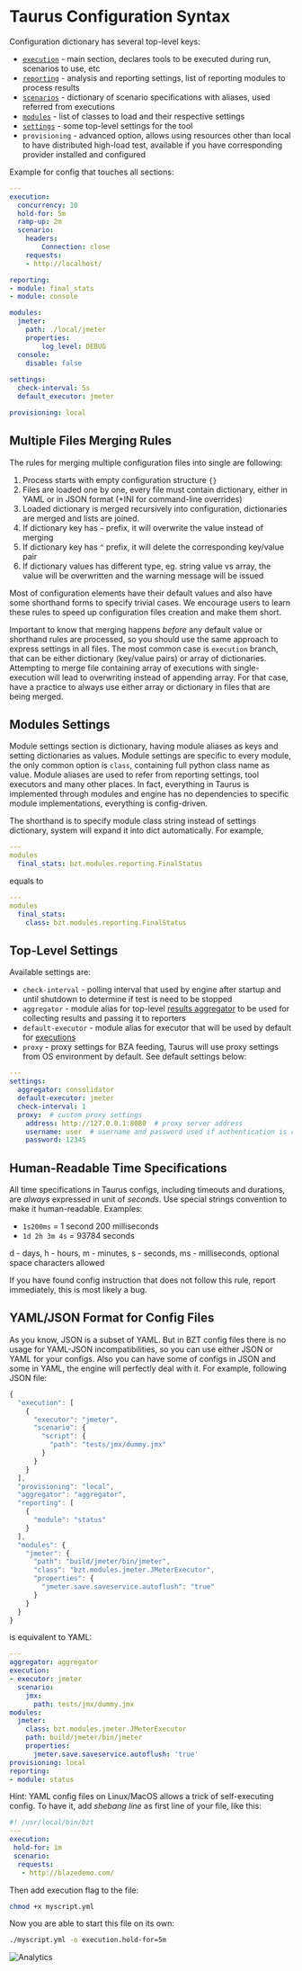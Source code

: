 # Taurus Configuration Syntax

Configuration dictionary has several top-level keys:

 - [`execution`](ExecutionSettings.md) - main section, declares tools to be executed during run, scenarios to use, etc
 - [`reporting`](Reporting.md) - analysis and reporting settings, list of reporting modules to process results 
 - [`scenarios`](ScenarioBuilding.md) - dictionary of scenario specifications with aliases, used referred from executions
 - [`modules`](#modules-settings) - list of classes to load and their respective settings
 - [`settings`](#top-level-settings) - some top-level settings for the tool
 - `provisioning` - advanced option, allows using resources other than local to have distributed high-load test, available if you have corresponding provider installed and configured
 
 
Example for config that touches all sections:
```yaml
---
execution:
  concurrency: 10
  hold-for: 5m
  ramp-up: 2m
  scenario:
    headers:
        Connection: close
    requests:
    - http://localhost/

reporting:
- module: final_stats
- module: console

modules:
  jmeter:
    path: ./local/jmeter
    properties:
        log_level: DEBUG
  console:
    disable: false
    
settings:
  check-interval: 5s
  default_executor: jmeter

provisioning: local
```

## Multiple Files Merging Rules

The rules for merging multiple configuration files into single are following:

 1. Process starts with empty configuration structure `{}`
 2. Files are loaded one by one, every file must contain dictionary, either in YAML or in JSON format (+INI for command-line overrides)
 3. Loaded dictionary is merged recursively into configuration, dictionaries are merged and lists are joined.
 4. If dictionary key has `~` prefix, it will overwrite the value instead of merging
 5. If dictionary key has `^` prefix, it will delete the corresponding key/value pair
 6. If dictionary values has different type, eg. string value vs array, the value will be overwritten and the warning message will be issued

Most of configuration elements have their default values and also have some shorthand forms to specify trivial cases. We encourage users to learn these rules to speed up configuration files creation and make them short.

Important to know that merging happens _before_ any default value or shorthand rules are processed, so you should use the same approach to express settings in all files. The most common case is `execution` branch, that can be either dictionary (key/value pairs) or array of dictionaries. Attempting to merge file containing array of executions with single-execution will lead to overwriting instead of appending array. For that case, have a practice to always use either array or dictionary in files that are being merged.


## Modules Settings

Module settings section is dictionary, having module aliases as keys and setting dictionaries as values. Module settings are specific to every module, the only common option is `class`, containing full python class name as value. Module aliases are used to refer from reporting settings, tool executors and many other places. In fact, everything in Taurus is implemented through modules and engine has no dependencies to specific module implementations, everything is config-driven.

The shorthand is to specify module class string instead of settings dictionary, system will expand it into dict automatically. For example,

```yaml
---
modules
  final_stats: bzt.modules.reporting.FinalStatus
```

equals to

```yaml
---
modules
  final_stats:
    class: bzt.modules.reporting.FinalStatus
```
 
## Top-Level Settings

Available settings are:

 - `check-interval` - polling interval that used by engine after startup and until shutdown to determine if test is need to be stopped 
 - `aggregator` - module alias for top-level [results aggregator](Reporting.md#results-reading-and-aggregating-facility) to be used for collecting results and passing it to reporters
 - `default-executor` - module alias for executor that will be used by default for [executions](ExecutionSettings)
 - `proxy` - proxy settings for BZA feeding, Taurus will use proxy settings from OS environment by default.
See default settings below:
```yaml
---
settings:
  aggregator: consolidator
  default-executor: jmeter
  check-interval: 1
  proxy:  # custom proxy settings
    address: http://127.0.0.1:8080  # proxy server address
    username: user  # username and password used if authentication is configured on proxy server
    password: 12345
``` 


## Human-Readable Time Specifications
All time specifications in Taurus configs, including timeouts and durations, are _always_ expressed in unit of _seconds_.
Use special strings convention to make it human-readable. Examples:

  - `1s200ms` = 1 second 200 milliseconds
  - `1d 2h 3m 4s` = 93784 seconds
 
d - days, h - hours, m - minutes, s - seconds, ms - milliseconds, optional space characters allowed

If you have found config instruction that does not follow this rule, report immediately, this is most likely a bug.

## YAML/JSON Format for Config Files
As you know, JSON is a subset of YAML. But in BZT config files there is no
usage for YAML-JSON incompatibilities, so you can use either JSON or YAML for
your configs. Also you can have some of configs in JSON and some in YAML, the
engine will perfectly deal with it. For example, following JSON file:
 
```javascript
{
  "execution": [
    {
      "executor": "jmeter",
      "scenario": {
        "script": {
          "path": "tests/jmx/dummy.jmx"
        }
      }
    }
  ],
  "provisioning": "local",
  "aggregator": "aggregator",
  "reporting": [
    {
      "module": "status"
    }
  ],
  "modules": {
    "jmeter": {
      "path": "build/jmeter/bin/jmeter",
      "class": "bzt.modules.jmeter.JMeterExecutor",
      "properties": {
        "jmeter.save.saveservice.autoflush": "true"
      }
    }
  }
}
```
 
is equivalent to YAML:
```yaml
---
aggregator: aggregator
execution:
- executor: jmeter
  scenario:
    jmx:
      path: tests/jmx/dummy.jmx
modules:
  jmeter:
    class: bzt.modules.jmeter.JMeterExecutor
    path: build/jmeter/bin/jmeter
    properties:
      jmeter.save.saveservice.autoflush: 'true'
provisioning: local
reporting:
- module: status
```

Hint: YAML config files on Linux/MacOS allows a trick of self-executing config. To have it, add _shebang line_ as first line of your file, like this:
```yaml
#! /usr/local/bin/bzt
---
execution:
 hold-for: 1m
 scenario:
  requests:
   - http://blazedemo.com/
```

Then add execution flag to the file:
```bash
chmod +x myscript.yml
```

Now you are able to start this file on its own:
```bash
./myscript.yml -o execution.hold-for=5m
```

![Analytics](https://ga-beacon.appspot.com/UA-63369152-1/taurus/cfgsyntax)